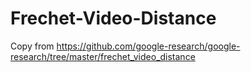 # Frechet-Video-Distance
Copy from https://github.com/google-research/google-research/tree/master/frechet_video_distance
